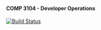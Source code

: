 #### COMP 3104 - Developer Operations

[![Build Status](https://app.travis-ci.com/pruthvisoni1604/COMP3104.svg?branch=main)](https://app.travis-ci.com/pruthvisoni1604/COMP3104)